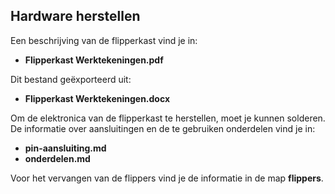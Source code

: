 ## Hardware herstellen

Een beschrijving van de flipperkast vind je in:
* **Flipperkast Werktekeningen.pdf**

Dit bestand geëxporteerd uit:
* **Flipperkast Werktekeningen.docx**

Om de elektronica van de flipperkast te herstellen, moet je kunnen solderen.
De informatie over aansluitingen en de te gebruiken onderdelen vind je in:
* **pin-aansluiting.md**
* **onderdelen.md**

Voor het vervangen van de flippers vind je de informatie in de map **flippers**.
